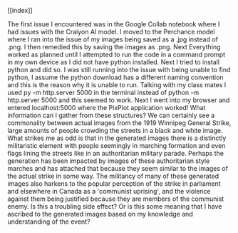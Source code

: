 [[index]]

The first issue I encountered was in the Google Collab notebook where I had issues with the Craiyon AI model. I moved to the Perchance model where I ran into the issue of my images being saved as a .jpg instead of .png. I then remedied this by saving the images as .png. Next Everything worked as planned until I attempted to run the code in a command prompt in my own device as I did not have python installed. Next I tried to install python and did so. I was still running into the issue with being unable to find python, I assume the python download has a different naming convention and this is the reason why it is unable to run. Talking with my class mates I used py -m http.server 5000 in the terminal instead of python -m http.server 5000 and this seemed to work. Next I went into my browser and entered localhost:5000 where the PixPlot application worked! What information can I gather from these structures? We can certainly see a commonality between actual images from the 1919 Winnipeg General Strike, large amounts of people crowding the streets in a black and white image. What strikes me as odd is that in the generated images there is a distinctly militaristic element with people seemingly in marching formation and even flags lining the streets like in an authoritarian military parade. Perhaps the generation has been impacted by images of these authoritarian style marches and has attached that because they seem similar to the images of the actual strike in some way. The militancy of many of these generated images also harkens to the popular perception of the strike in parliament and elsewhere in Canada as a 'communist uprising', and the violence against them being justified because they are members of the communist enemy. Is this a troubling side effect? Or is this some meaning that I have ascribed to the generated images based on my knowledge and understanding of the event? 